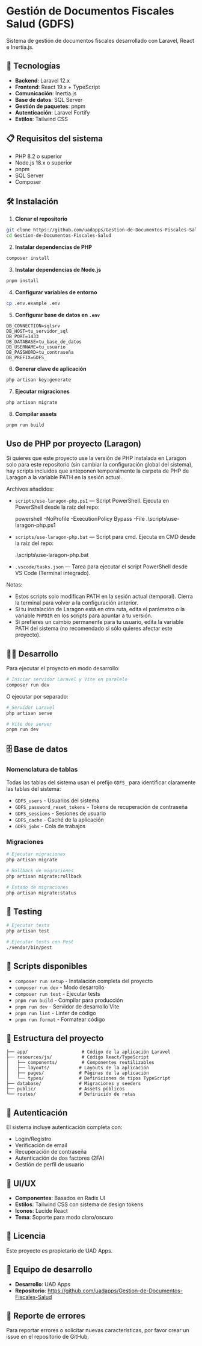 # Gestión de Documentos Fiscales Salud (GDFS)

Sistema de gestión de documentos fiscales desarrollado con Laravel, React e Inertia.js.

## 🚀 Tecnologías

- **Backend**: Laravel 12.x
- **Frontend**: React 19.x + TypeScript
- **Comunicación**: Inertia.js
- **Base de datos**: SQL Server
- **Gestión de paquetes**: pnpm
- **Autenticación**: Laravel Fortify
- **Estilos**: Tailwind CSS

## 📋 Requisitos del sistema

- PHP 8.2 o superior
- Node.js 18.x o superior
- pnpm
- SQL Server
- Composer

## 🛠️ Instalación

1. **Clonar el repositorio**
```bash
git clone https://github.com/uadapps/Gestion-de-Documentos-Fiscales-Salud.git
cd Gestion-de-Documentos-Fiscales-Salud
```

2. **Instalar dependencias de PHP**
```bash
composer install
```

3. **Instalar dependencias de Node.js**
```bash
pnpm install
```

4. **Configurar variables de entorno**
```bash
cp .env.example .env
```

5. **Configurar base de datos en `.env`**
```env
DB_CONNECTION=sqlsrv
DB_HOST=tu_servidor_sql
DB_PORT=1433
DB_DATABASE=tu_base_de_datos
DB_USERNAME=tu_usuario
DB_PASSWORD=tu_contraseña
DB_PREFIX=GDFS_
```

6. **Generar clave de aplicación**
```bash
php artisan key:generate
```

7. **Ejecutar migraciones**
```bash
php artisan migrate
```

8. **Compilar assets**
```bash
pnpm run build
```

## Uso de PHP por proyecto (Laragon)

Si quieres que este proyecto use la versión de PHP instalada en Laragon solo para este repositorio (sin cambiar la configuración global del sistema), hay scripts incluidos que anteponen temporalmente la carpeta de PHP de Laragon a la variable PATH en la sesión actual.

Archivos añadidos:

- `scripts/use-laragon-php.ps1` — Script PowerShell. Ejecuta en PowerShell desde la raíz del repo:

	powershell -NoProfile -ExecutionPolicy Bypass -File .\\scripts\\use-laragon-php.ps1

- `scripts/use-laragon-php.bat` — Script para cmd. Ejecuta en CMD desde la raíz del repo:

	.\\scripts\\use-laragon-php.bat

- `.vscode/tasks.json` — Tarea para ejecutar el script PowerShell desde VS Code (Terminal integrado).

Notas:

- Estos scripts solo modifican PATH en la sesión actual (temporal). Cierra la terminal para volver a la configuración anterior.
- Si tu instalación de Laragon está en otra ruta, edita el parámetro o la variable `PHPDIR` en los scripts para apuntar a tu versión.
- Si prefieres un cambio permanente para tu usuario, edita la variable PATH del sistema (no recomendado si sólo quieres afectar este proyecto).


## 🏃‍♂️ Desarrollo

Para ejecutar el proyecto en modo desarrollo:

```bash
# Iniciar servidor Laravel y Vite en paralelo
composer run dev
```

O ejecutar por separado:

```bash
# Servidor Laravel
php artisan serve

# Vite dev server
pnpm run dev
```

## 🗄️ Base de datos

### Nomenclatura de tablas

Todas las tablas del sistema usan el prefijo `GDFS_` para identificar claramente las tablas del sistema:

- `GDFS_users` - Usuarios del sistema
- `GDFS_password_reset_tokens` - Tokens de recuperación de contraseña
- `GDFS_sessions` - Sesiones de usuario
- `GDFS_cache` - Caché de la aplicación
- `GDFS_jobs` - Cola de trabajos

### Migraciones

```bash
# Ejecutar migraciones
php artisan migrate

# Rollback de migraciones
php artisan migrate:rollback

# Estado de migraciones
php artisan migrate:status
```

## 🧪 Testing

```bash
# Ejecutar tests
php artisan test

# Ejecutar tests con Pest
./vendor/bin/pest
```

## 🔧 Scripts disponibles

- `composer run setup` - Instalación completa del proyecto
- `composer run dev` - Modo desarrollo
- `composer run test` - Ejecutar tests
- `pnpm run build` - Compilar para producción
- `pnpm run dev` - Servidor de desarrollo Vite
- `pnpm run lint` - Linter de código
- `pnpm run format` - Formatear código

## 📁 Estructura del proyecto

```
├── app/                    # Código de la aplicación Laravel
├── resources/js/           # Código React/TypeScript
│   ├── components/         # Componentes reutilizables
│   ├── layouts/           # Layouts de la aplicación
│   ├── pages/             # Páginas de la aplicación
│   └── types/             # Definiciones de tipos TypeScript
├── database/              # Migraciones y seeders
├── public/                # Assets públicos
└── routes/                # Definición de rutas
```

## 🔐 Autenticación

El sistema incluye autenticación completa con:

- Login/Registro
- Verificación de email
- Recuperación de contraseña
- Autenticación de dos factores (2FA)
- Gestión de perfil de usuario

## 🎨 UI/UX

- **Componentes**: Basados en Radix UI
- **Estilos**: Tailwind CSS con sistema de design tokens
- **Iconos**: Lucide React
- **Tema**: Soporte para modo claro/oscuro

## 📝 Licencia

Este proyecto es propietario de UAD Apps.

## 👥 Equipo de desarrollo

- **Desarrollo**: UAD Apps
- **Repositorio**: https://github.com/uadapps/Gestion-de-Documentos-Fiscales-Salud

## 🐛 Reporte de errores

Para reportar errores o solicitar nuevas características, por favor crear un issue en el repositorio de GitHub.
